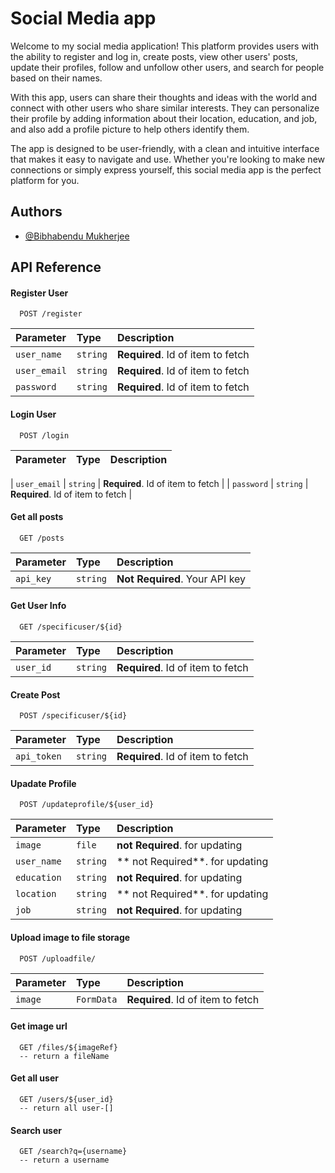 
# Social Media app


Welcome to my social media application! This platform provides users with the ability to register and log in, create posts, view other users' posts, update their profiles, follow and unfollow other users, and search for people based on their names.

With this app, users can share their thoughts and ideas with the world and connect with other users who share similar interests. They can personalize their profile by adding information about their location, education, and job, and also add a profile picture to help others identify them.

The app is designed to be user-friendly, with a clean and intuitive interface that makes it easy to navigate and use. Whether you're looking to make new connections or simply express yourself, this social media app is the perfect platform for you.
## Authors

- [@Bibhabendu Mukherjee](https://github.com/BibhabenduMukherjee)


## API Reference
#### Register User

```http
  POST /register
```
| Parameter | Type     | Description                       |
| :-------- | :------- | :-------------------------------- |
| `user_name`      | `string` | **Required**. Id of item to fetch |
| `user_email`      | `string` | **Required**. Id of item to fetch |
| `password`      | `string` | **Required**. Id of item to fetch |

#### Login User

```http
  POST /login
```
| Parameter | Type     | Description                       |
| :-------- | :------- | :-------------------------------- |

| `user_email`      | `string` | **Required**. Id of item to fetch |
| `password`      | `string` | **Required**. Id of item to fetch |



#### Get all posts

```http
  GET /posts
```

| Parameter | Type     | Description                |
| :-------- | :------- | :------------------------- |
| `api_key` | `string` | **Not Required**. Your API key |

#### Get User Info

```http
  GET /specificuser/${id}
```

| Parameter | Type     | Description                       |
| :-------- | :------- | :-------------------------------- |
| `user_id`      | `string` | **Required**. Id of item to fetch |

#### Create Post
```http
  POST /specificuser/${id}
```
| Parameter | Type     | Description                       |
| :-------- | :------- | :-------------------------------- |
| `api_token`      | `string` | **Required**. Id of item to fetch |

#### Upadate Profile
```http
  POST /updateprofile/${user_id}
```
| Parameter | Type     | Description                       |
| :-------- | :------- | :-------------------------------- |
| `image`      | `file` | **not Required**. for updating  |
| `user_name`      | `string` | ** not Required**. for updating |
| `education`      | `string` | **not Required**. for updating  |
| `location`      | `string` | ** not Required**. for updating |
| `job`      | `string` | **not Required**. for updating  |


#### Upload image to file storage


```http
  POST /uploadfile/
```
| Parameter | Type     | Description                       |
| :-------- | :------- | :-------------------------------- |
| `image`      | `FormData` | **Required**. Id of item to fetch |

#### Get image url


```http
  GET /files/${imageRef}
  -- return a fileName
```

#### Get all user

```http
  GET /users/${user_id}
  -- return all user-[]
```



#### Search user


```http
  GET /search?q={username}
  -- return a username 
```
